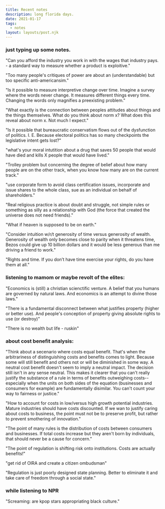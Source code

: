 ```yaml
---
title: Recent notes
description: long florida days.
date: 2021-01-17
tags:
  - notes
layout: layouts/post.njk
---
```


### just typing up some notes.

"Can you afford the industry you work in with the wages that industry pays. - a standard way to measure whether a product is exploitive."

"Too many people's critiques of power are about an (understandable) but too specific anti-americansim."

"Is it possible to measure interpretive change over time. Imagine a survey where the words never change. It measures different things every time. Changing the words only magnifies a preexisting problem."

"What exactly is the connection between peoples attitudes about things and the things themselves. What do you think about norm x? What does this reveal about norm x. Not much I expect."

"Is it possible that bureaucratic conservatism flows out of the dysfunction of politics. I. E. Because electoral politics has so many checkpoints the legislative intent gets lost?"

"what's your moral intutition about a drug that saves 50 people that would have died and kills X people that would have lived."

"Trolley problem but concerning the degree of belief about how many people are on the other track, when you know how many are on the current track."

"use corporate form to avoid class certification issues, incorporate and issue shares to the whole class, sue as an individual on behalf of shareholders."

"Real religious practice is about doubt and struggle, not simple rules or something as silly as a relationship with God (the force that created the universe does not need friends)."

"What if heaven is supposed to be on earth."

"Consider intuition w/r/t generosity of time versus generosity of wealth. Generosity of wealth only becomes close to parity when it threatens time, Bezos could give up 10 billion dollars and it would be less generous than me driving a friend to work."

"Rights and time. If you don’t have time exercise your rights, do you have them at all."


### listening to mamom or maybe revolt of the elites:

"Economics is (still) a christian scienctific venture. A belief that you humans are governed by natural laws. And economics is an attempt to divine those laws."

"There is a fundamental disconnect between what justifies property (higher or better use). And people's conception of property giving absolute rights to use (or destroy)"

"There is no wealth but life - ruskin"

### about cost benefit analysis:

"Think about a secenario where costs equal benefit. That's when the arbitrariness of distinguishing costs and benefits comes to light. Because some will still benefit and others not or will be diminished in some way. A neutral cost benefit doesn't seem to imply a neutral impact. The decision still isn't in any sense neutral. This makes it clearer that you can't really justify the substance of a rule in terms of benefits outweighing costs--especially when the units on both sides of the equation (businesses and consumers for example) are fundamentally disimilar. You can't count your way to fairness or justice."

"How to account for costs in low/versus high growth potential industries. Mature industries should have costs discounted. If we wan to justify caring about costs to business, the point must not be to preserve profit, but rather to prevent smothering of innovation."

"The point of many rules is the distribution of costs between consumers and businesses. If total costs increase but they aren't born by individuals, that should never be a cause for concern."

"The point of regulation is shifting risk onto institutions. Costs are actually benefits!"

"get rid of OIRA and create a citizen ombudsman"

"Regulation is just poorly designed state planning. Better to eliminate it and take care of freedom through a social state."

### while listening to NPR 

"Screaming: are kpop stars appropriating black culture."











